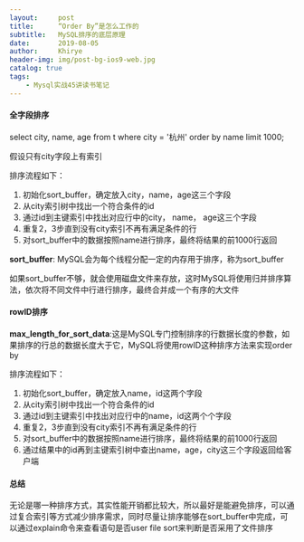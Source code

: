 ```yaml
---
layout:     post
title:      “Order By”是怎么工作的
subtitle:   MySQL排序的底层原理
date:       2019-08-05
author:     Khirye
header-img: img/post-bg-ios9-web.jpg
catalog: true
tags:
    - Mysql实战45讲读书笔记
---
```


#### 全字段排序

select city, name, age from t where city = '杭州' order by name limit 1000;

假设只有city字段上有索引

排序流程如下：

1. 初始化sort_buffer，确定放入city，name，age这三个字段
2. 从city索引树中找出一个符合条件的id
3. 通过id到主键索引中找出对应行中的city， name， age这三个字段
4. 重复2，3步直到没有city索引不再有满足条件的行
5. 对sort_buffer中的数据按照name进行排序，最终将结果的前1000行返回

**sort_buffer**: MySQL会为每个线程分配一定的内存用于排序，称为sort_buffer

如果sort_buffer不够，就会使用磁盘文件来存放，这时MySQL将使用归并排序算法，依次将不同文件中行进行排序，最终合并成一个有序的大文件



#### rowID排序

**max_length_for_sort_data**:这是MySQL专门控制排序的行数据长度的参数，如果排序的行总的数据长度大于它，MySQL将使用rowID这种排序方法来实现order by

排序流程如下：

1. 初始化sort_buffer，确定放入name，id这两个字段
2. 从city索引树中找出一个符合条件的id
3. 通过id到主键索引中找出对应行中的name，id这两个个字段
4. 重复2，3步直到没有city索引不再有满足条件的行
5. 对sort_buffer中的数据按照name进行排序，最终将结果的前1000行返回
6. 通过结果中的id再到主键索引树中查出name，age，city这三个字段返回给客户端



#### 总结

无论是哪一种排序方式，其实性能开销都比较大，所以最好是能避免排序，可以通过复合索引等方式减少排序需求，同时尽量让排序能够在sort_buffer中完成，可以通过explain命令来查看语句是否user file sort来判断是否采用了文件排序
